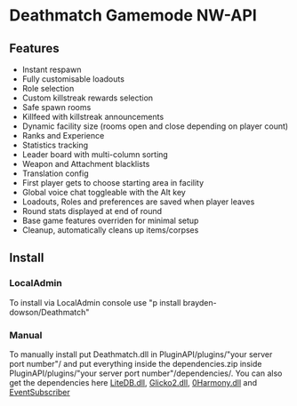 # Deathmatch Gamemode NW-API
## Features
- Instant respawn
- Fully customisable loadouts
- Role selection
- Custom killstreak rewards selection
- Safe spawn rooms
- Killfeed with killstreak announcements
- Dynamic facility size (rooms open and close depending on player count)
- Ranks and Experience
- Statistics tracking
- Leader board with multi-column sorting
- Weapon and Attachment blacklists
- Translation config
- First player gets to choose starting area in facility
- Global voice chat toggleable with the Alt key
- Loadouts, Roles and preferences are saved when player leaves
- Round stats displayed at end of round
- Base game features overriden for minimal setup
- Cleanup, automatically cleans up items/corpses 

## Install
### LocalAdmin
To install via LocalAdmin console use "p install brayden-dowson/Deathmatch"

### Manual
To manually install put Deathmatch.dll in PluginAPI/plugins/"your server port number"/ and put everything inside the dependencies.zip inside PluginAPI/plugins/"your server port number"/dependencies/. You can also get the dependencies here [LiteDB.dll](https://github.com/mbdavid/LiteDB), [Glicko2.dll](https://github.com/ikhanage/Glicko2), [0Harmony.dll](https://github.com/pardeike/Harmony) and [EventSubscriber](https://github.com/brayden-dowson/Deathmatch/tree/master/EventSubscriber)


